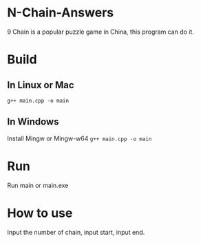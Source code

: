 # N-Chain-Answers
9 Chain is a popular puzzle game in China, this program can do it.
# Build
## In Linux or Mac
```g++ main.cpp -o main```
## In Windows
Install Mingw or Mingw-w64
```g++ main.cpp -o main```
# Run
Run main or main.exe
# How to use
Input the number of chain,
input start,
input end.
